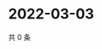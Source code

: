 # 2022-03-03

共 0 条

<!-- BEGIN WEIBO -->
<!-- 最后更新时间 Thu Mar 03 2022 05:16:38 GMT+0800 (China Standard Time) -->

<!-- END WEIBO -->
